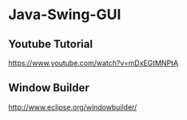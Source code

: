 # Java-Swing-GUI

## Youtube Tutorial
https://www.youtube.com/watch?v=mDxEGtMNPtA


## Window Builder
http://www.eclipse.org/windowbuilder/

